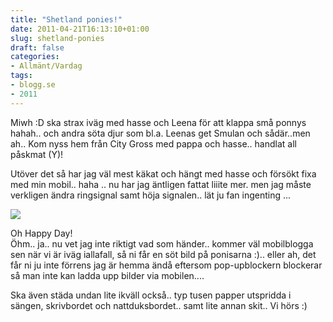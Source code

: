 ```yaml
---
title: "Shetland ponies!"
date: 2011-04-21T16:13:10+01:00
slug: shetland-ponies
draft: false
categories:
- Allmänt/Vardag
tags:
- blogg.se
- 2011
---
```

Miwh :D ska strax iväg med hasse och Leena för att klappa små ponnys hahah.. och andra söta djur som bl.a. Leenas get Smulan och sådär..men ah.. Kom nyss hem från City Gross med pappa och hasse.. handlat all påskmat (Y)!  
  
Utöver det så har jag väl mest käkat och hängt med hasse och försökt fixa med min mobil.. haha .. nu har jag äntligen fattat liiite mer. men jag måste verkligen ändra ringsignal samt höja signalen.. lät ju fan ingenting ...  
  
![](/assets/images/blogg.se/patadiig_144161235.jpg)  
  
Oh Happy Day!  
Öhm.. ja.. nu vet jag inte riktigt vad som händer.. kommer väl mobilblogga sen när vi är iväg iallafall, så ni får en söt bild på ponisarna :).. eller ah, det får ni ju inte förrens jag är hemma ändå eftersom pop-upblockern blockerar så man inte kan ladda upp bilder via mobilen....  
  
Ska även städa undan lite ikväll också.. typ tusen papper utspridda i sängen, skrivbordet och nattduksbordet.. samt lite annan skit.. Vi hörs :)
